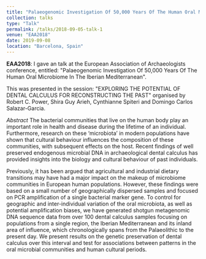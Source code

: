 ```yaml
---
title: "Palaeogenomic Investigation Of 50,000 Years Of The Human Oral Microbiome In The Iberian Mediterranean"
collection: talks
type: "Talk"
permalink: /talks/2018-09-05-talk-1
venue: "EAA2018"
date: 2019-09-08
location: "Barcelona, Spain"
---
```


**EAA2018**: I gave an talk at the European Association of Archaeologists conference, entitled:
"Palaeogenomic Investigation Of 50,000 Years Of The Human Oral Microbiome In The Iberian Mediterranean".

This was presented in the session: "EXPLORING THE POTENTIAL OF DENTAL CALCULUS 
FOR RECONSTRUCTING THE PAST" organised by Robert C. Power, Shira Guy Arieh, 
Cynthianne Spiteri and Domingo Carlos Salazar-Garcia.

*Abstract* The bacterial communities that live on the human body play an 
important role in health and disease during the lifetime of an individual.
Furthermore, research on these ‘microbiota’ in modern populations have shown 
that cultural behaviour influences the composition of these communities, with 
subsequent effects on the host. Recent findings of well preserved endogenous 
microbial DNA in archaeological dental calculus has provided insights into the 
biology and cultural behaviour of past individuals.

Previously, it has been argued that agricultural and industrial dietary 
transitions may have had a major impact on the makeup of microbiome communities 
in European human populations. However, these findings were based on a small 
number of geographically dispersed samples and focused on PCR amplification of 
a single bacterial marker gene. To control for geographic and inter-individual
variation of the oral microbiota, as well as potential amplification biases, we 
have generated shotgun metagenomic DNA sequence data from over 100 dental 
calculus samples focusing on populations from a single region, the Iberian 
Mediterranean and its inland area of influence, which chronologically spans 
from the Palaeolithic to the present day. We present results on the genetic 
preservation of dental calculus over this interval and test for associations 
between patterns in the oral microbial communities and human cultural periods.
